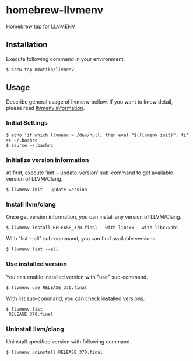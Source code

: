 # homebrew-llvmenv

Homebrew tap for [LLVMENV](https://github.com/Kmotiko/llvmenv.git)


## Installation

Execute following command in your environment.


```
$ brew tap Kmotiko/llvmenv
```

## Usage

Describe general usage of llvmenv bellow.
If you want to know detail, please read [llvmenv information](https://github.com/Kmotiko/llvmenv.git).


### Initial Settings

```
$ echo 'if which llvmenv > /dev/null; then eval "$(llvmenv init)"; fi' >> ~/.bashrc
$ source ~/.bashrc
```

### Initialize version information

At first, execute 'init --update-version' sub-command to get available version of LLVM/Clang.

```
$ llvmenv init --update-version
```


### Install llvm/clang

Once get version information, you can install any version of LLVM/Clang.

```
$ llvmenv install RELEASE_370.final --with-libcxx --with-libcxxabi
```

With "list --all" sub-command, you can find available versions.

```
$ llvmenv list --all
```

### Use installed version

You can enable installed version with "use" suc-command.


```
$ llvmenv use RELEASE_370.final
```

With list sub-command, you can check installed versions.

```
$ llvmenv list
 RELEASE_370.final
```


### UnInstall llvm/clang

Uninstall specified version with following command.

```
$ llvmenv uninstall RELEASE_370.final
```

